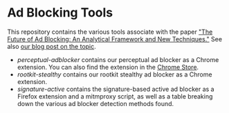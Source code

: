 # Ad Blocking Tools
This repository contains the various tools associate with the paper ["The Future of Ad Blocking: An Analytical Framework and New Techniques."](http://randomwalker.info/publications/ad-blocking-framework-techniques.pdf) See also [our blog post on the topic](https://freedom-to-tinker.com/2017/04/14/the-future-of-ad-blocking/).

- *perceptual-adblocker* contains our perceptual ad blocker as a Chrome extension. You can also find the extension in the [Chrome Store](https://chrome.google.com/webstore/detail/perceptual-ad-blocker/mahgiflleahghaapkboihnbhdplhnchp?hl=en).
- *rootkit-stealthy* contains our rootkit stealthy ad blocker as a Chrome extension.
- *signature-active* contains the signature-based active ad blocker as a Firefox extension and a mitmproxy script, as well as a table breaking down the various ad blocker detection methods found.
